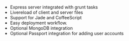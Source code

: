 
* Express server integrated with grunt tasks
* Livereload of client and server files
* Support for Jade and CoffeeScript
* Easy deployment workflow.
* Optional MongoDB integration
* Optional Passport integration for adding user accounts
